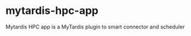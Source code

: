 mytardis-hpc-app
================

Mytardis HPC app is a MyTardis plugin to smart connector and scheduler